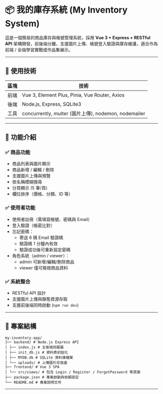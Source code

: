 # 📦 我的庫存系統 (My Inventory System)

這是一個簡易的商品庫存與帳號管理系統，採用 **Vue 3 + Express + RESTful API** 架構開發，前後端分離，支援圖片上傳、帳號登入驗證與庫存維護，適合作為前端 / 全端學習實戰或作品集展示。

---

## 🧰 使用技術

| 區塊 | 技術                                                 |
| ---- | ---------------------------------------------------- |
| 前端 | Vue 3, Element Plus, Pinia, Vue Router, Axios        |
| 後端 | Node.js, Express, SQLite3                            |
| 工具 | concurrently, multer (圖片上傳), nodemon, nodemailer |

---

## 📸 功能介紹

### ✅ 商品功能

- 商品列表與圖片顯示
- 商品新增 / 編輯 / 刪除
- 支援圖片上傳與預覽
- 依名稱模糊搜尋
- 分頁顯示 (5 筆/頁)
- 欄位排序（價格、分類、ID 等）

### ✅ 使用者功能

- 使用者註冊（需填寫帳號、密碼與 Email）
- 登入驗證（帳密比對）
- 忘記密碼：
  - 寄送 6 碼 Email 驗證碼
  - 驗證碼 1 分鐘內有效
  - 驗證成功後可重新設定密碼
- 角色系統（admin / viewer）：
  - admin 可新增/編輯/刪除商品
  - viewer 僅可檢視商品資料

### ✅ 系統整合

- RESTful API 設計
- 支援圖片上傳與靜態資源存取
- 支援前後端同時啟動 (`npm run dev`)

---

## 📂 專案結構

```
my-inventory-app/
├── backend/ # Node.js Express API
│ ├── index.js # 主後端伺服器
│ ├── init_db.js # 資料表初始化
│ ├── MYDB.db # SQLite 資料庫檔案
│ └── uploads/ # 上傳圖片存放處
├── frontend/ # Vue 3 SPA
│ └── src/views/ # 包含 Login / Register / ForgotPassword 等頁面
├── package.json # 專案啟動與依賴設定
└── README.md # 專案說明文件
```

---
